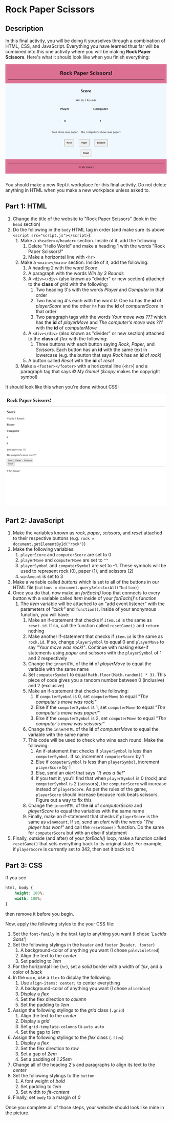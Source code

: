 # Rock Paper Scissors

## Description

In this final activity, you will be doing it yourselves through a combination of HTML, CSS, and JavaScript. Everything you have learned thus far will be combined into this one activity where you will be making **Rock Paper Scissors**. Here's what it should look like when you finish everything:

![example](snapshot.png)

You should make a new Repl.it workplace for this final activity. Do not delete anything in HTML when you make a new workplace unless asked to.

## Part 1: HTML

1) Change the title of the website to "Rock Paper Scissors" (look in the ``head`` section)
2) Do the following in the ``body`` HTML tag in order (and make sure its above ``<script src="script.js"></script>``):
    1) Make a ``<header></header>`` section. Inside of it, add the following:
        1) Delete "Hello World" and make a heading 1 with the words "Rock Paper Scissors!"
        2) Make a horizontal line with ``<hr>``
    2) Make a ``<main></main>`` section. Inside of it, add the following:
        1) A heading 2 with the word *Score*
        2) A paragraph with the words *Win by 3 Rounds*
        3) A ``<div></div>`` (also known as "divider" or new section) attached to the **class** of *grid* with the following:
            1) Two heading 3's with the words *Player* and *Computer* in that order
            2) Two heading 4's each with the word *0*. One ``h4`` has the **id** of *playerScore* and the other ``h4`` has the **id** of *computerScore* in that order
            3) Two paragraph tags with the words *Your move was ???* which has the **id** of *playerMove* and *The computer's move was ???* with the **id** of *computerMove*
        4) A ``<div></div>`` (also known as "divider" or new section) attached to the **class** of *flex* with the following:
            1) Three buttons with each button saying *Rock*, *Paper*, and *Scissors*. Each button has an **id** with the same text in lowercase (e.g. the button that says *Rock* has an **id** of *rock*)
        5) A button called *Reset* with the **id** of *reset*
    3) Make a ``<footer></footer>`` with a horizontal line (``<hr>``) and a paragraph tag that says *&copy; My Game!* (*&copy* makes the copyright symbol)

It should look like this when you're done without CSS:

![example2](snapshot2.png)

## Part 2: JavaScript

1) Make the variables known as *rock*, *paper*, *scissors*, and *reset* attached to their respective buttons (e.g. ``rock = document.getElementById("rock")``)
2) Make the following variables:
    1) ``playerScore`` and ``computerScore`` are set to 0
    2) ``playerMove`` and ``computerMove`` are set to ``""``
    3) ``playerSymbol`` and ``computerSymbol`` are set to -1. These symbols will be used to represent rock (0), paper (1), and scissors (2)
    4) ``winAmount`` is set to 3
3) Make a variable called *buttons* which is set to all of the buttons in our HTML file (``buttons = document.querySelectorAll("button)``)
4) Once you do that, now make an *forEach()* loop that connects to every button with a variable called *item* inside of your *forEach()*'s function
    1) The *item* variable will be attached to an "add event listener" with the parameters of *"click"* and ``function()``. Inside of your anonymous function, you will have:
        1) Make an if-statement that checks if ``item.id`` is the same as ``reset.id``. If so, call the function called ``resetGame()`` and ``return`` nothing
        2) Make another if-statement that checks if ``item.id`` is the same as ``rock.id``. If so, change ``playerSymbol`` to equal 0 and ``playerMove`` to say *"Your move was rock!"*. Continue with making else-if statements using *paper* and *scissors* with the ``playerSymbol`` of 1 and 2 respectively
        3) Change the ``innerHTML`` of the **id** of *playerMove* to equal the variable with the same name
        4) Set ``computerSymbol`` to equal ``Math.floor(Math.random() * 3)``. This piece of code gives you a random number between 0 (inclusive) and 2 (exclusive)
        5) Make an if-statement that checks the following:
            1) If ``computerSymbol`` is 0, set ``computerMove`` to equal *"The computer's move was rock!"*
            2) Else if the ``computerSymbol`` is 1, set ``computerMove`` to equal *"The computer's move was paper!"*
            3) Else if the ``computerSymbol`` is 2, set ``computerMove`` to equal *"The computer's move was scissors!"*
        6) Change the ``innerHTML`` of the **id** of *computerMove* to equal the variable with the same name
        7) This code will be used to check who wins each round. Make the following:
            1) An if-statement that checks if ``playerSymbol`` is less than ``computerSymbol``. If so, increment ``computerScore`` by 1
            2) Else if ``computerSymbol`` is less than ``playerSymbol``, increment ``playerScore`` by 1
            3) Else, send an *alert* that says *"It was a tie!"*
            4) If you test it, you'll find that when ``playerSymbol`` is 0 (rock) and ``computerSymbol`` is 2 (scissors), the ``computerScore`` will increase instead of ``playerScore``. As per the rules of the game, ``playerScore`` should increase because rock beats scissors. Figure out a way to fix this
        8) Change the ``innerHTML`` of the **id** of *computerScore* and *playerScore* to equal the variables with the same name
        9) Finally, make an if-statement that checks if ``playerScore`` is the same as ``winAmount``. If so, send an *alert* with the words *"The player has won!"* and call the ``resetGame()`` function. Do the same for ``computerScore`` but with an else-if statement
5) Finally, outside (and after) of your *forEach()* loop, make a function called ``resetGame()`` that sets everything back to its original state. For example, if ``playerScore`` is currently set to 342, then set it back to 0

## Part 3: CSS

If you see

```css
html, body {
    height: 100%;
    width: 100%;
}
```

then remove it before you begin.

Now, apply the following styles to the your CSS file:

1) Set the ``font-family`` in the ``html`` tag to anything you want (I chose *'Lucida Sans'*)
2) Set the following stylings in the ``header`` and ``footer`` (``header, footer``)
    1) A background-color of anything you want (I chose ``palevioletred``)
    2) Align the text to the *center*
    3) Set padding to *1em*
3) For the horizontal line (``hr``), set a *solid* border with a width of *1px*, and a color of *black*
4) In the ``main``, use a ``flex`` to display the following:
    1) Use ``align-items: center;`` to center everything
    2) A background-color of anything you want (I chose ``aliceblue``)
    3) Display a *flex*
    4) Set the flex direction to *column*
    5) Set the padding to *1em*
5) Assign the following stylings to the *grid* class (``.grid``)
    1) Align the text to the *center*
    2) Display a *grid*
    3) Set ``grid-template-columns`` to ``auto auto``
    4) Set the gap to *1em*
6) Assign the following stylings to the *flex* class (``.flex``)
    1) Display a *flex*
    2) Set the flex direction to *row*
    3) Set a gap of *2em*
    4) Set a padding of *1.25em*
7) Change all of the heading 2's and paragraphs to align its text to the *center*
8) Set the following stylings to the ``button``
    1) A font weight of *bold*
    2) Set padding to *1em*
    3) Set width to *fit-content*
9) Finally, set ``body`` to a margin of *0*

Once you complete all of those steps, your website should look like mine in the picture.
